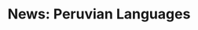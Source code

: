 ---
title: "News: Peruvian Languages"
layout: revealjs-mini-thesis
paragraph:
- Amadeo Garcia is the only living person who speaks Taushiro. 
- Pablo Andrade is the last person to speak Resigaro.
- The two languages are native to Peru, that is, they were spoken in Peru before the Europeans came there.
- Many of Peru's native languages have very few speakers left. 
- Seventeen languages have hardly any speakers.
- One way to try to save the languages is by opening special schools. 
- These schools use both the native language and Spanish
---
